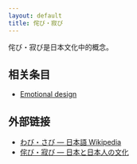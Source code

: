 ```yaml
---
layout: default
title: 侘び・寂び
---
```


侘び・寂び是日本文化中的概念。

## 相关条目

- [Emotional design](/wiki/Emotional_design)

## 外部链接

- [わび・さび — 日本語 Wikipedia](http://ja.wikipedia.org/wiki/わび・さび)
- [侘び・寂び — 日本と日本人の文化](http://japanjapanese.net/feature/wabisabi.html)
